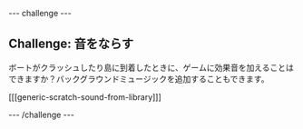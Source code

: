 \--- challenge \---

## Challenge: 音をならす

ボートがクラッシュしたり島に到着したときに、ゲームに効果音を加​​えることはできますか？バックグラウンドミュージックを追加することもできます。

[[[generic-scratch-sound-from-library]]]

\--- /challenge \---